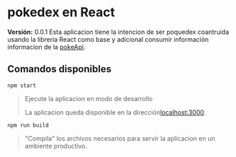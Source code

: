 # pokedex en React

**Versión:** 0.0.1
Esta aplicacion tiene la intencion de ser poquedex 
coantruida usando la libreria React como base y
adicional consumir información informacion de la [pokeApi](https://pokeapi.co/).
## Comandos disponibles

 `npm start`
> Ejecute la aplicacion en modo de desarrollo
>
>La aplicacion queda disponible en la dirección[localhost:3000](http://localhost:3000).

`npm run build`
>"Compila" los archivos necesarios para servir la aplicacion en un ambiente productivo.
